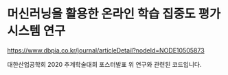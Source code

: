 # 머신러닝을 활용한 온라인 학습 집중도 평가 시스템 연구

https://www.dbpia.co.kr/journal/articleDetail?nodeId=NODE10505873

대한산업공학회 2020 추계학술대회 포스터발표
위 연구와 관련된 코드입니다.
